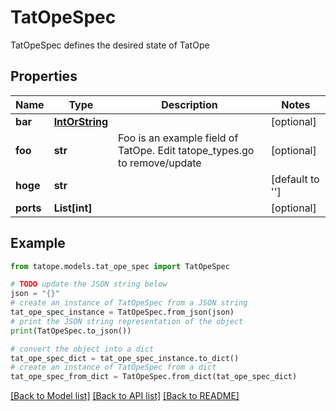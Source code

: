 # TatOpeSpec

TatOpeSpec defines the desired state of TatOpe

## Properties

Name | Type | Description | Notes
------------ | ------------- | ------------- | -------------
**bar** | [**IntOrString**](IntOrString.md) |  | [optional] 
**foo** | **str** | Foo is an example field of TatOpe. Edit tatope_types.go to remove/update | [optional] 
**hoge** | **str** |  | [default to '']
**ports** | **List[int]** |  | [optional] 

## Example

```python
from tatope.models.tat_ope_spec import TatOpeSpec

# TODO update the JSON string below
json = "{}"
# create an instance of TatOpeSpec from a JSON string
tat_ope_spec_instance = TatOpeSpec.from_json(json)
# print the JSON string representation of the object
print(TatOpeSpec.to_json())

# convert the object into a dict
tat_ope_spec_dict = tat_ope_spec_instance.to_dict()
# create an instance of TatOpeSpec from a dict
tat_ope_spec_from_dict = TatOpeSpec.from_dict(tat_ope_spec_dict)
```
[[Back to Model list]](../README.md#documentation-for-models) [[Back to API list]](../README.md#documentation-for-api-endpoints) [[Back to README]](../README.md)


